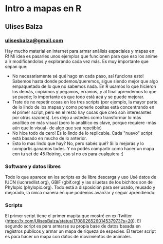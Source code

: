 # Intro a mapas en R

## Ulises Balza
### ulisesbalza@gmail.com

Hay mucho material en internet para armar análisis espaciales y mapas en R! Mi idea es pasarles unos ejemplos que funcionen para que eso los anime a ir modificándolos y explorando cada vez más.
Es muy importante que sepan que:
* No necesariamente sé qué hago en cada paso, así funciona esto! Sabemos hasta donde podemos/queremos, sigue siendo mejor que algo empaquetado de lo que no sabemos nada. En R usamos lo que hicieron los demás, copiamos y pegamos, erramos, y al final aprendemos lo que se puede; lo importante es que todo está acá y se puede mejorar.
* Trate de no repetir cosas en los tres scripts (por ejemplo, la mayor parte de lo lindo de los mapas y como ponerle cositas está concentrando en el primer script, pero en el resto hay cosas que creo son interesantes por otras razones). Les dejo a ustedes como transformar lo más analítico en más visual (pero lo analítico es clave, porque requiere -más aún que lo visual- de algo que sea repetible)
* No hice todo de cero! Es lo lindo de lo replicable. Cada "nuevo" script está basado en mucho de lo anterior.
* Esto lo mas lindo que hay? No, pero sabés qué? Si lo mejorás y lo compartís ganamos todes. Y no podés compartir como hacer un mapa con tu set de 45 Rotring, eso sí no es para cualquiera :)

### Software y datos libres
Todo lo que aparece en los scripts es de libre descarga y uso
Usé datos de IUCN (iucnredlist.org), GBIF (gbif.org) y las siluetas de los bichitos son de Phylopic (phylopic.org). Todo está a disposición para ser usado, reusado y mejorado, la única manera en que podemos avanzar y seguir aprendiendo.


### Scripts
El primer script tiene el primer mapita que mostré en ex-Twitter (https://x.com/UlisesBalza/status/1708926526014537973?s=20).
El segundo script es para armarse su propia base de datos basada en registros públicos y armar un mapa de riqueza de especies.
El tercer script es para hacer un mapa con datos de movimientos de animales.
